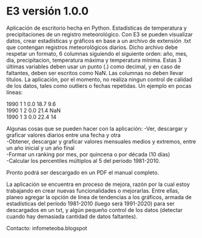 # E3 versión 1.0.0
Aplicación de escritorio hecha en Python. Estadísticas de temperatura y precipitaciones de un registro meteorológico.
Con E3 se pueden visualizar datos, crear estadísticas y gráficos en base a un archivo de extensión .txt que contengan registros
meteorológicos diarios.
Dicho archivo debe respetar un formato, 6 columnas siguiendo el siguiente orden: año, mes, dia, precipitacion, temperatura máxima y 
temperatura mínima. Estas 3 últimas variables deben usar un punto (.) como decimal, y en caso de faltantes, deben ser escritos como
NaN. Las columnas no deben llevar títulos. La aplicación, por el momento, no realiza ningun control de calidad de los datos, tales como
outliers o fechas repetidas.
Un ejemplo en pocas líneas:

1990 1 1 0.0 18.7 9.6 <br>
1990 1 2 0.0 21.4 NaN <br>
1990 1 3 0.0 22.4 14 <br>

Algunas cosas que se pueden hacer con la aplicación:
-Ver, descargar y graficar valores diarios entre una fecha y otra <br>
-Obtener, descargar y graficar valores mensuales medios y extremos, entre un año inicial y un año final <br>
-Formar un ranking por mes, por quincena o por década (10 días) <br>
-Calcular los percentiles múltiplos al 5 del período 1981-2010. <br>

Pronto podrá ser descargado en un PDF el manual completo.

La aplicación se encuentra en proceso de mejora, razón por la cual estoy trabajando en crear nuevas funcionalidades o mejorarlas.
Entre ellas, planeo agregar la opción de línea de tendencias a los gráficos, armada de estadísticas del período 1981-2010 (luego
será 1991-2020) para ser descargados en un txt, y algún pequeño control de los datos (detectar cuando hay demasiada cantidad de
datos faltantes).

Contacto: infometeoba.blogspot
